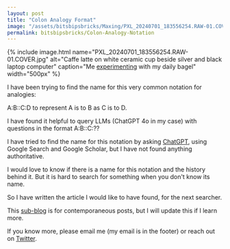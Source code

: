 ```yaml
---
layout: post
title: "Colon Analogy Format"
image: "/assets/bitsbipsbricks/Maxing/PXL_20240701_183556254.RAW-01.COVER.jpg"
permalink: bitsbipsbricks/Colon-Analogy-Notation
---
```


{% include image.html 
  name="PXL_20240701_183556254.RAW-01.COVER.jpg" 
  alt="Caffe latte on white ceramic cup beside silver and black laptop computer" 
  caption="Me [experimenting](https://streams.place/ramvasuthevan/drops/203230380562751488) with my daily bagel" 
  width="500px"
%}

I have been trying to find the name for this very common notation for analogies:

A:B::C:D to represent A is to B as C is to D.

I have found it helpful to query LLMs (ChatGPT 4o in my case) with questions in the format A:B::C:?? 

I have tried to find the name for this notation by asking [ChatGPT](https://chatgpt.com/share/671d1380-56b8-8013-84c4-7f1ace68b6db), using Google Search and Google Scholar, but I have not found anything authoritative.

I would love to know if there is a name for this notation and the history behind it. But it is hard to search for something when you don't know its name.

So I have written the article I would like to have found, for the next searcher.

This [sub-blog](/bitsbipsbricks/Jekyll-Sub-Blogs) is for contemporaneous posts, but I will update this if I learn more.

If you know more, please email me (my email is in the footer) or reach out on [Twitter](https://twitter.com/RamVasuthevan).